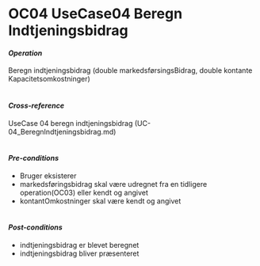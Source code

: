 
# OC04 UseCase04 Beregn Indtjeningsbidrag


#### ***Operation*** <br>
Beregn indtjeningsbidrag (double markedsførsingsBidrag, double kontante Kapacitetsomkostninger) <br> <br>

#### ***Cross-reference*** <br>
UseCase 04 beregn indtjeningsbidrag (UC-04_BeregnIndtjeningsbidrag.md) <br> <br>

#### ***Pre-conditions*** <br>
- Bruger eksisterer <br>
- markedsføringsbidrag skal være udregnet fra en tidligere operation(OC03) eller kendt og angivet <br>
- kontantOmkostninger skal være kendt og angivet
<br> <br>

#### ***Post-conditions*** <br>
- indtjeningsbidrag er blevet beregnet <br>
- indtjeningsbidrag bliver præsenteret

